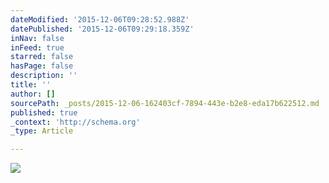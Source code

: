 ```yaml
---
dateModified: '2015-12-06T09:28:52.988Z'
datePublished: '2015-12-06T09:29:18.359Z'
inNav: false
inFeed: true
starred: false
hasPage: false
description: ''
title: ''
author: []
sourcePath: _posts/2015-12-06-162403cf-7894-443e-b2e8-eda17b622512.md
published: true
_context: 'http://schema.org'
_type: Article

---
```

![](https://the-grid-user-content.s3-us-west-2.amazonaws.com/c85d60f3-4028-47d1-887a-497ad94d0131.jpg)